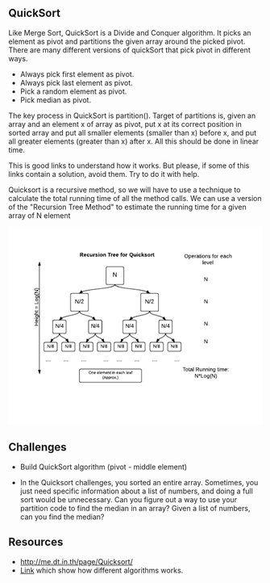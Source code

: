 ## QuickSort
Like Merge Sort, QuickSort is a Divide and Conquer algorithm. It picks an element as pivot and partitions the given array around the picked pivot. There are many different versions of quickSort that pick pivot in different ways.

* Always pick first element as pivot.
* Always pick last element as pivot.
* Pick a random element as pivot.
* Pick median as pivot.

The key process in QuickSort is partition(). Target of partitions is, given an array and an element x of array as pivot, put x at its correct position in sorted array and put all smaller elements (smaller than x) before x, and put all greater elements (greater than x) after x. All this should be done in linear time.

This is good links to understand how it works. But please, if some of this links contain a solution, avoid them. Try to do it with help.

Quicksort is a recursive method, so we will have to use a technique to calculate the total running time of all the method calls. We can use a version of the "Recursion Tree Method" to estimate the running time for a given array of N element

![RecursionTree](RecursionTree.png)

## Challenges

* Build QuickSort algorithm (pivot - middle element)

* In the Quicksort challenges, you sorted an entire array. Sometimes, you just need specific information about a list of numbers, and doing a full sort would be unnecessary. Can you figure out a way to use your partition code to find the median in an array? Given a list of numbers, can you find the median?

## Resources

* http://me.dt.in.th/page/Quicksort/
* [Link](http://www.sorting-algorithms.com/) which show how different algorithms works.
